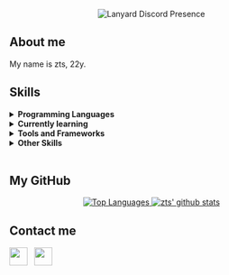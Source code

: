 <p align="center">
  <img src="https://lanyard.cnrad.dev/api/1261851237431906307?hideDiscrim=true&bg=000000" alt="Lanyard Discord Presence" />
</p>

## About me
My name is zts, 22y.

## Skills

<details>
  <summary><b>Programming Languages</b></summary>
  <p>
    <a href="https://skillicons.dev">
      <img src="https://skillicons.dev/icons?i=js,ts,python,java" />
    </a>
  </p>
</details>

<details>
  <summary><b>Currently learning</b></summary>
  <p>
    <a href="https://skillicons.dev">
      <img src="https://skillicons.dev/icons?i=cs,rust" />
    </a>
  </p>
</details>

<details>
  <summary><b>Tools and Frameworks</b></summary>
  <p>
    <a href="https://skillicons.dev">
      <img src="https://skillicons.dev/icons?i=vscode,visualstudio" />
    </a>
  </p>
</details>

<details>
  <summary><b>Other Skills</b></summary>
  <p>
    <a href="https://skillicons.dev">
      <img src="https://skillicons.dev/icons?i=ae,ai,ps,pr" />
    </a>
  </p>
</details>

<br>

## My GitHub
<p align="center">
  <a href="https://github.com/anuraghazra/github-readme-stats">
    <img src="https://github-readme-stats.vercel.app/api/top-langs/?username=ztsvlr&layout=compact&theme=tokyonight&hide_border=true" alt="Top Languages" />
  </a>
  <a href="https://github.com/anuraghazra/github-readme-stats">
    <img src="https://github-readme-stats.vercel.app/api?username=ztsvlr&show_icons=true&include_all_commits=true&theme=tokyonight&hide_border=true" alt="zts' github stats" />
  </a>
</p>

## Contact me
<p>
  <a href="https://discord.com/users/hypass.dll#0" target="_blank" rel="noreferrer"><img src="https://raw.githubusercontent.com/danielcranney/readme-generator/main/public/icons/socials/discord.svg" width="32" height="32"/></a>
  &nbsp;
  <a href="https://x.com/_zetsuvlr" target="_blank" rel="noreferrer"><img src="https://raw.githubusercontent.com/danielcranney/readme-generator/main/public/icons/socials/twitter.svg" width="32" height="32" /></a>
</p>
